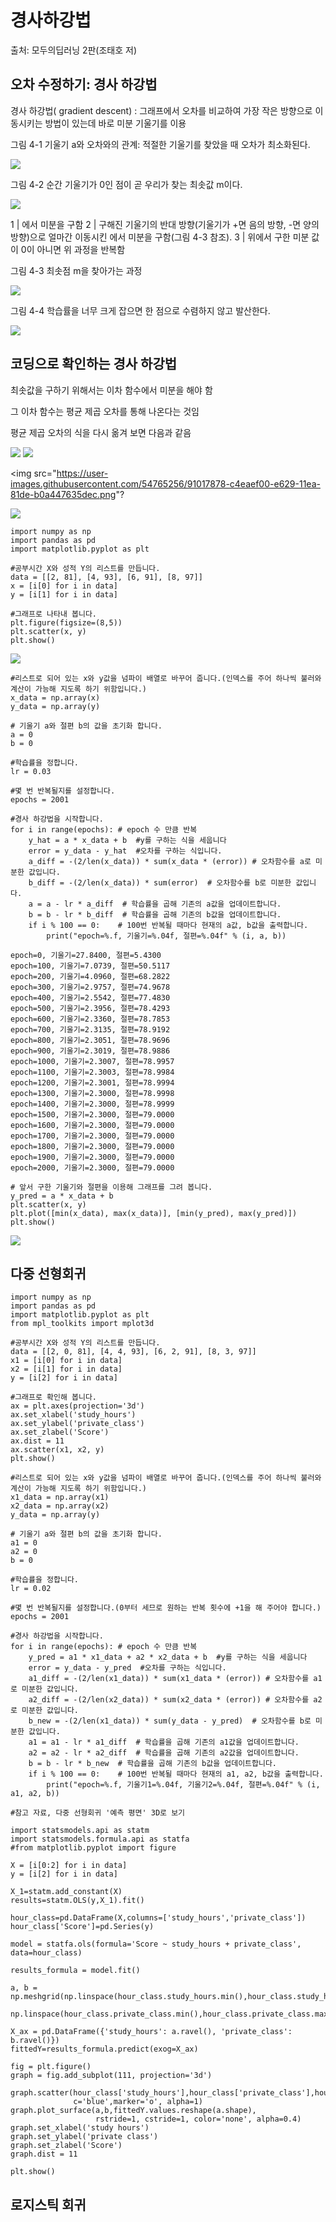 # 경사하강법

출처: 모두의딥러닝 2판(조태호 저)

## 오차 수정하기: 경사 하강법

경사 하강법( gradient descent) :
     그래프에서 오차를 비교하여 가장 작은 방향으로 이동시키는 방법이 있는데 바로 미분 기울기를 이용

그림 4-1  기울기 a와 오차와의 관계: 적절한 기울기를 찾았을 때 오차가 최소화된다.

<img src="https://user-images.githubusercontent.com/54765256/91016985-97ea0c80-e628-11ea-8e35-194dcdf38ba6.png">

그림 4-2  순간 기울기가 0인 점이 곧 우리가 찾는 최솟값 m이다.

<img src="https://user-images.githubusercontent.com/54765256/91017162-cd8ef580-e628-11ea-8be7-765b1e738801.png">

1 |     에서 미분을 구함
2 | 구해진 기울기의 반대 방향(기울기가 +면 음의 방향, -면 양의 방향)으로 얼마간 이동시킨      에서 미분을 구함(그림 4-3 참조).
3 | 위에서 구한 미분 값이 0이 아니면 위 과정을 반복함

그림 4-3  최솟점 m을 찾아가는 과정

<img src="https://user-images.githubusercontent.com/54765256/91017267-f7481c80-e628-11ea-833d-aa24568298bd.png">

그림 4-4  학습률을 너무 크게 잡으면 한 점으로 수렴하지 않고 발산한다.

<img src="https://user-images.githubusercontent.com/54765256/91017341-1646ae80-e629-11ea-877e-948e12f52636.png">

## 코딩으로 확인하는 경사 하강법

최솟값을 구하기 위해서는 이차 함수에서 미분을 해야 함

그 이차 함수는 평균 제곱 오차를 통해 나온다는 것임

평균 제곱 오차의 식을 다시 옮겨 보면 다음과 같음

<img src="https://user-images.githubusercontent.com/54765256/91017743-99680480-e629-11ea-8a01-d881e073fb7e.png">

<img src="https://user-images.githubusercontent.com/54765256/91017829-b270b580-e629-11ea-8a63-da75b3298ba5.png">

<img src="https://user-images.githubusercontent.com/54765256/91017878-c4eaef00-e629-11ea-81de-b0a447635dec.png"?

<img src="https://user-images.githubusercontent.com/54765256/91017935-d7652880-e629-11ea-85f4-09e7cbe76866.png">

```
import numpy as np
import pandas as pd
import matplotlib.pyplot as plt

#공부시간 X와 성적 Y의 리스트를 만듭니다.
data = [[2, 81], [4, 93], [6, 91], [8, 97]]
x = [i[0] for i in data]
y = [i[1] for i in data]

#그래프로 나타내 봅니다.
plt.figure(figsize=(8,5))
plt.scatter(x, y)
plt.show()
```
<img src="https://user-images.githubusercontent.com/54765256/91018042-0380a980-e62a-11ea-817b-0764920ce7ca.png">

```
#리스트로 되어 있는 x와 y값을 넘파이 배열로 바꾸어 줍니다.(인덱스를 주어 하나씩 불러와 계산이 가능해 지도록 하기 위함입니다.)
x_data = np.array(x)
y_data = np.array(y)

# 기울기 a와 절편 b의 값을 초기화 합니다.
a = 0
b = 0

#학습률을 정합니다.
lr = 0.03 

#몇 번 반복될지를 설정합니다.
epochs = 2001 

#경사 하강법을 시작합니다.
for i in range(epochs): # epoch 수 만큼 반복
    y_hat = a * x_data + b  #y를 구하는 식을 세웁니다
    error = y_data - y_hat  #오차를 구하는 식입니다.
    a_diff = -(2/len(x_data)) * sum(x_data * (error)) # 오차함수를 a로 미분한 값입니다. 
    b_diff = -(2/len(x_data)) * sum(error)  # 오차함수를 b로 미분한 값입니다. 
    a = a - lr * a_diff  # 학습률을 곱해 기존의 a값을 업데이트합니다.
    b = b - lr * b_diff  # 학습률을 곱해 기존의 b값을 업데이트합니다.
    if i % 100 == 0:    # 100번 반복될 때마다 현재의 a값, b값을 출력합니다.
        print("epoch=%.f, 기울기=%.04f, 절편=%.04f" % (i, a, b))
```

```
epoch=0, 기울기=27.8400, 절편=5.4300
epoch=100, 기울기=7.0739, 절편=50.5117
epoch=200, 기울기=4.0960, 절편=68.2822
epoch=300, 기울기=2.9757, 절편=74.9678
epoch=400, 기울기=2.5542, 절편=77.4830
epoch=500, 기울기=2.3956, 절편=78.4293
epoch=600, 기울기=2.3360, 절편=78.7853
epoch=700, 기울기=2.3135, 절편=78.9192
epoch=800, 기울기=2.3051, 절편=78.9696
epoch=900, 기울기=2.3019, 절편=78.9886
epoch=1000, 기울기=2.3007, 절편=78.9957
epoch=1100, 기울기=2.3003, 절편=78.9984
epoch=1200, 기울기=2.3001, 절편=78.9994
epoch=1300, 기울기=2.3000, 절편=78.9998
epoch=1400, 기울기=2.3000, 절편=78.9999
epoch=1500, 기울기=2.3000, 절편=79.0000
epoch=1600, 기울기=2.3000, 절편=79.0000
epoch=1700, 기울기=2.3000, 절편=79.0000
epoch=1800, 기울기=2.3000, 절편=79.0000
epoch=1900, 기울기=2.3000, 절편=79.0000
epoch=2000, 기울기=2.3000, 절편=79.0000
```

```
# 앞서 구한 기울기와 절편을 이용해 그래프를 그려 봅니다.
y_pred = a * x_data + b
plt.scatter(x, y)
plt.plot([min(x_data), max(x_data)], [min(y_pred), max(y_pred)])
plt.show()
```

<img src="https://user-images.githubusercontent.com/54765256/91018269-55c1ca80-e62a-11ea-8b60-1b754d17a630.png">

## 다중 선형회귀

```
import numpy as np
import pandas as pd
import matplotlib.pyplot as plt
from mpl_toolkits import mplot3d

#공부시간 X와 성적 Y의 리스트를 만듭니다.
data = [[2, 0, 81], [4, 4, 93], [6, 2, 91], [8, 3, 97]]
x1 = [i[0] for i in data]
x2 = [i[1] for i in data]
y = [i[2] for i in data]

#그래프로 확인해 봅니다.
ax = plt.axes(projection='3d')
ax.set_xlabel('study_hours')
ax.set_ylabel('private_class')
ax.set_zlabel('Score')
ax.dist = 11 
ax.scatter(x1, x2, y)
plt.show()

#리스트로 되어 있는 x와 y값을 넘파이 배열로 바꾸어 줍니다.(인덱스를 주어 하나씩 불러와 계산이 가능해 지도록 하기 위함입니다.)
x1_data = np.array(x1)
x2_data = np.array(x2)
y_data = np.array(y)

# 기울기 a와 절편 b의 값을 초기화 합니다.
a1 = 0
a2 = 0
b = 0

#학습률을 정합니다.
lr = 0.02 

#몇 번 반복될지를 설정합니다.(0부터 세므로 원하는 반복 횟수에 +1을 해 주어야 합니다.)
epochs = 2001 

#경사 하강법을 시작합니다.
for i in range(epochs): # epoch 수 만큼 반복
    y_pred = a1 * x1_data + a2 * x2_data + b  #y를 구하는 식을 세웁니다
    error = y_data - y_pred  #오차를 구하는 식입니다.
    a1_diff = -(2/len(x1_data)) * sum(x1_data * (error)) # 오차함수를 a1로 미분한 값입니다. 
    a2_diff = -(2/len(x2_data)) * sum(x2_data * (error)) # 오차함수를 a2로 미분한 값입니다. 
    b_new = -(2/len(x1_data)) * sum(y_data - y_pred)  # 오차함수를 b로 미분한 값입니다. 
    a1 = a1 - lr * a1_diff  # 학습률을 곱해 기존의 a1값을 업데이트합니다.
    a2 = a2 - lr * a2_diff  # 학습률을 곱해 기존의 a2값을 업데이트합니다.
    b = b - lr * b_new  # 학습률을 곱해 기존의 b값을 업데이트합니다.
    if i % 100 == 0:    # 100번 반복될 때마다 현재의 a1, a2, b값을 출력합니다.
        print("epoch=%.f, 기울기1=%.04f, 기울기2=%.04f, 절편=%.04f" % (i, a1, a2, b))
        
#참고 자료, 다중 선형회귀 '예측 평면' 3D로 보기

import statsmodels.api as statm
import statsmodels.formula.api as statfa
#from matplotlib.pyplot import figure

X = [i[0:2] for i in data]
y = [i[2] for i in data]

X_1=statm.add_constant(X)
results=statm.OLS(y,X_1).fit()

hour_class=pd.DataFrame(X,columns=['study_hours','private_class'])
hour_class['Score']=pd.Series(y)

model = statfa.ols(formula='Score ~ study_hours + private_class', data=hour_class)

results_formula = model.fit()

a, b = np.meshgrid(np.linspace(hour_class.study_hours.min(),hour_class.study_hours.max(),100),
                   np.linspace(hour_class.private_class.min(),hour_class.private_class.max(),100))

X_ax = pd.DataFrame({'study_hours': a.ravel(), 'private_class': b.ravel()})
fittedY=results_formula.predict(exog=X_ax)

fig = plt.figure()
graph = fig.add_subplot(111, projection='3d')

graph.scatter(hour_class['study_hours'],hour_class['private_class'],hour_class['Score'],
              c='blue',marker='o', alpha=1)
graph.plot_surface(a,b,fittedY.values.reshape(a.shape),
                   rstride=1, cstride=1, color='none', alpha=0.4)
graph.set_xlabel('study hours')
graph.set_ylabel('private class')
graph.set_zlabel('Score')
graph.dist = 11

plt.show()
```

## 로지스틱 회귀






